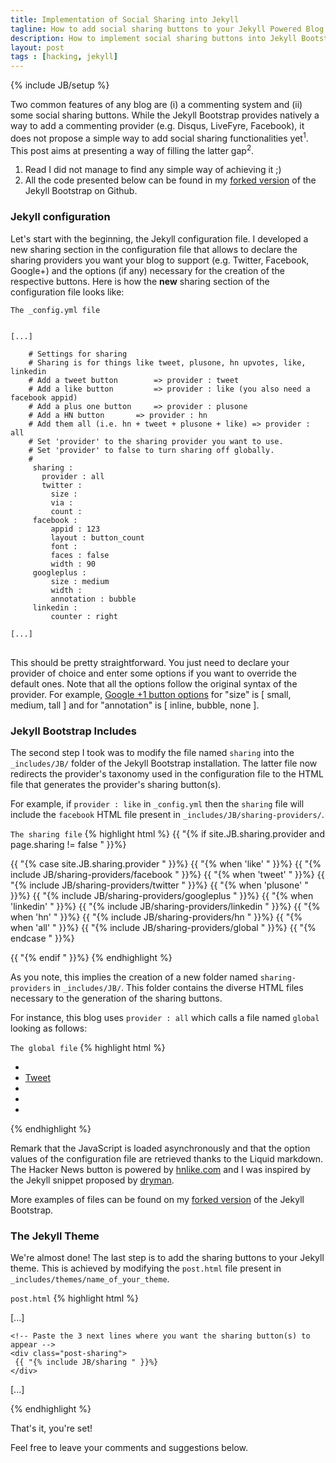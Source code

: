 ```yaml
---
title: Implementation of Social Sharing into Jekyll
tagline: How to add social sharing buttons to your Jekyll Powered Blog
description: How to implement social sharing buttons into Jekyll Bootstrap, the simple, blog aware, static site generator.
layout: post
tags : [hacking, jekyll]
---
```

{% include JB/setup %}

Two common features of any blog are (i) a commenting system and (ii) some social sharing buttons. While the Jekyll Bootstrap provides natively a way to add a commenting provider (e.g. Disqus, LiveFyre, Facebook), it does not propose a simple way to add social sharing functionalities yet<sup>1</sup>. This post aims at presenting a way of filling the latter gap<sup>2</sup>.

1. Read I did not manage to find any simple way of achieving it ;)
2. All the code presented below can be found in my [forked version](https://github.com/xpressyoo/jekyll-bootstrap) of the Jekyll Bootstrap on Github.

### Jekyll configuration

Let's start with the beginning, the Jekyll configuration file. I developed a new sharing section in the configuration file that allows  to declare the sharing providers you want your blog to support (e.g. Twitter, Facebook, Google+) and the options (if any) necessary for the creation of the respective buttons. Here is how the **new** sharing section of the configuration file looks like:

<code>The _config.yml file</code>
<pre>
<code>
[...]

    # Settings for sharing 
    # Sharing is for things like tweet, plusone, hn upvotes, like, linkedin
    # Add a tweet button 		=> provider : tweet
    # Add a like button 		=> provider : like (you also need a facebook appid)
    # Add a plus one button 	=> provider : plusone
    # Add a HN button 		=> provider : hn
    # Add them all (i.e. hn + tweet + plusone + like) => provider : all
    # Set 'provider' to the sharing provider you want to use.
    # Set 'provider' to false to turn sharing off globally.
    #
     sharing :
       provider : all
       twitter :
         size :
         via :
         count :
     facebook :
         appid : 123
         layout : button_count
         font :
         faces : false
         width : 90
     googleplus :
         size : medium
         width :
         annotation : bubble
     linkedin :
         counter : right      

[...]
</code>
</pre>

This should be pretty straightforward. You just need to declare your provider of choice and enter some options if you want to override the default ones. Note that all the options follow the original syntax of the provider. For example, [Google +1 button options](https://developers.google.com/+/plugins/+1button/) for "size" is \[ small, medium, tall \] and for "annotation" is \[ inline, bubble, none \].


### Jekyll Bootstrap Includes

The second step I took was to modify the file named <code>sharing</code> into the <code>_includes/JB/</code> folder of the Jekyll Bootstrap installation. The latter file now redirects the provider's taxonomy used in the configuration file to the HTML file that generates the provider's sharing button(s).

For example, if <code>provider : like</code> in <code>_config.yml</code> then the <code>sharing</code> file will include the <code>facebook</code> HTML file present in <code>_includes/JB/sharing-providers/</code>.

<code>The sharing file</code>
{% highlight html %}
{{ "{% if site.JB.sharing.provider and page.sharing != false " }}%}

  {{ "{% case site.JB.sharing.provider " }}%}
	{{ "{% when 'like' " }}%}
  		{{ "{% include JB/sharing-providers/facebook " }}%}
	{{ "{% when 'tweet' " }}%}
  		{{ "{% include JB/sharing-providers/twitter " }}%}
	{{ "{% when 'plusone' " }}%}
  		{{ "{% include JB/sharing-providers/googleplus " }}%}
	{{ "{% when 'linkedin' " }}%}
  		{{ "{% include JB/sharing-providers/linkedin " }}%}
	{{ "{% when 'hn' " }}%}
  		{{ "{% include JB/sharing-providers/hn " }}%}
	{{ "{% when 'all' " }}%}
  		{{ "{% include JB/sharing-providers/global " }}%}
  {{ "{% endcase " }}%}

{{ "{% endif " }}%}
{% endhighlight %}

As you note, this implies the creation of a new folder named <code>sharing-providers</code> in <code>_includes/JB/</code>. This folder contains the diverse HTML files necessary to the generation of the sharing buttons.

For instance, this blog uses <code>provider : all</code> which calls a file named <code>global</code> looking as follows:

<code>The global file</code>
{% highlight html %}
<div id="fb-root"></div>

<ul class="post-share ulno mob">

<!-- Hacker News -->
<li class="hn"><span id="hnews"></span>

<!-- Twitter -->
<li class="tw"><a href="https://twitter.com/share" class="twitter-share-button" data-text="{{ "{{ page.title "}}}}" data-via="{{ "{{ site.JB.sharing.twitter.via "}}}}" data-related="{{ "{{ site.author.twitter "}}}}" data-count="{{ "{{ site.JB.sharing.twitter.count "}}}}" data-size="{{ "{{ site.JB.sharing.twitter.size "}}}}">Tweet</a>

<!-- Google+ -->
<li class="gp"><div class="g-plusone" data-size="{{ "{{ site.JB.sharing.googleplus.size "}}}}" data-annotation="{{ "{{ site.JB.sharing.googleplus.annotation "}}}}" data-width="{{ "{{ site.JB.sharing.googleplus.width "}}}}"></div>

<!-- Facebook -->
<li class="fb"><div class="fb-like" data-send="false" data-layout="{{ "{{ site.JB.sharing.facebook.layout "}}}}" data-width="{{ "{{ site.JB.sharing.facebook.width "}}}}" data-show-faces="{{ "{{ site.JB.sharing.facebook.faces "}}}}" data-font="{{ "{{ site.JB.sharing.facebook.font "}}}}"></div>

<!-- Reddit -->
<li><script type="text/javascript" src="http://www.reddit.com/buttonlite.js?i=4"></script>
</ul>

<script>
  
(function(doc, script) {
 	
    // Async Social Buttons
    var js, 
        fjs = doc.getElementsByTagName(script)[0],
        add = function(url, id) {
            if (doc.getElementById(id)) {return;}
            js = doc.createElement(script);
            js.src = url;
            id && (js.id = id);
            fjs.parentNode.insertBefore(js, fjs);
        };

    // Twitter SDK
    add('//platform.twitter.com/widgets.js', 'twitter-wjs');
    
    // Google+ button
    add('https://apis.google.com/js/plusone.js');
    
    // Facebook SDK
    add('//connect.facebook.net/en_GB/all.js#xfbml=1&appId={{ "{{ site.JB.sharing.facebook.appid "}}}}', 'facebook-jssdk');
    
    // Hacker News Button 	
      var hn_like = document.createElement('iframe');
      hn_like.frameborder="no";
      hn_like.scrolling="no";
      hn_like.height="28px";
      hn_like.width="110px";
      hn_like.src = "http://hnlike.com/upvote.php?link="
                    + encodeURIComponent(document.location)
                    + "&title="
                    + encodeURIComponent("{{ "{{ page.title "}}}}");
      hn_like.innerHTML="iframes not supported by your browser";
      
      var where = document.getElementById("hnews");
      where.parentNode.insertBefore(
        hn_like,
        where
      );
}(document, 'script'));

</script>
{% endhighlight %}

Remark that the JavaScript is loaded asynchronously and that the option values of the configuration file are retrieved thanks to the Liquid markdown. The Hacker News button is powered by [hnlike.com](http://hnlike.com/) and I was inspired by the Jekyll snippet proposed by [dryman](http://www.idryman.org/blog/2012/04/05/jekyll-octopress-hacker-news-plugin/).

More examples of files can be found on my [forked version](https://github.com/xpressyoo/jekyll-bootstrap/tree/master/_includes/JB/sharing-providers) of the Jekyll Bootstrap.

### The Jekyll Theme

We're almost done! The last step is to add the sharing buttons to your Jekyll theme. This is achieved by modifying the <code>post.html</code> file present in <code>_includes/themes/name_of_your_theme</code>.

<code>post.html</code>
{% highlight html %}

[...]

    <!-- Paste the 3 next lines where you want the sharing button(s) to appear -->
    <div class="post-sharing">
     {{ "{% include JB/sharing " }}%}
    </div>

[...]

{% endhighlight %}

That's it, you're set!

Feel free to leave your comments and suggestions below.

